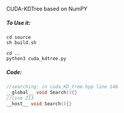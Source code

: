 CUDA-KDTree based on NumPY

##### To Use it:

```shell
cd source
sh build.sh

cd ..
python3 cuda_kdtree.py
```

##### Code:

```c++
//searching: in cuda_KD_tree.hpp line 148
__global__ void Search(){}
//line 213
__host__ void Search(){}
```

